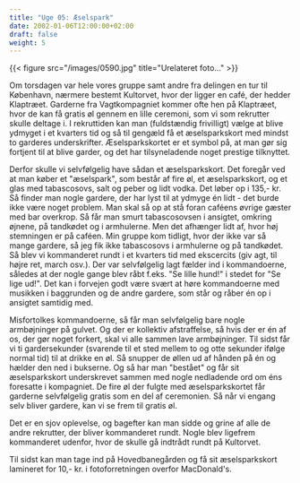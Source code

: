 ```yaml
---
title: "Uge 05: Æselspark"
date: 2002-01-06T12:00:00+02:00
draft: false
weight: 5
---
```


{{< figure src="/images/0590.jpg" title="Urelateret foto..." >}}

Om torsdagen var hele vores gruppe samt andre fra delingen en tur til København, nærmere bestemt Kultorvet, hvor der ligger en café, der hedder Klaptræet. Garderne fra Vagtkompagniet kommer ofte hen på Klaptræet, hvor de kan få gratis øl gennem en lille ceremoni, som vi som rekrutter skulle deltage i. I rekruttiden kan man (fuldstændig frivilligt) vælge at blive ydmyget i et kvarters tid og så til gengæld få et æselsparkskort med mindst to garderes underskrifter. Æselsparkskortet er et symbol på, at man gør sig fortjent til at blive garder, og det har tilsyneladende noget prestige tilknyttet.

Derfor skulle vi selvfølgelig have sådan et æselsparkskort. Det foregår ved at man køber et "æselspark", som består af fire øl, et æselsparkskort, og et glas med tabascosovs, salt og peber og lidt vodka. Det løber op i 135,- kr. Så finder man nogle gardere, der har lyst til at ydmyge én lidt - det burde ikke være noget problem. Man skal så op at stå foran caféens øvrige gæster med bar overkrop. Så får man smurt tabascosovsen i ansigtet, omkring øjnene, på tandkødet og i armhulerne. Men det afhænger lidt af, hvor høj stemningen er på caféen. Min gruppe kom tidligt, hvor der ikke var så mange gardere, så jeg fik ikke tabascosovs i armhulerne og på tandkødet. Så blev vi kommanderet rundt i et kvarters tid med ekscercits (giv agt, til højre ret, march osv.). Der var selvfølgelig lagt fælder ind i kommandoerne, således at der nogle gange blev råbt f.eks. "Se lille hund!" i stedet for "Se lige ud!". Det kan i forvejen godt være svært at høre kommandoerne med musikken i baggrunden og de andre gardere, som står og råber én op i ansigtet samtidig med.

Misfortolkes kommandoerne, så får man selvfølgelig bare nogle armbøjninger på gulvet. Og der er kollektiv afstraffelse, så hvis der er én af os, der gør noget forkert, skal vi alle sammen lave armbøjninger. Til sidst får vi ti gardersekunder (svarende til et sted mellem to og otte sekunder ifølge normal tid) til at drikke en øl. Så snupper de øllen ud af hånden på én og hælder den ned i bukserne. Og så har man "bestået" og får sit æselsparkskort underskrevet sammen med nogle nedladende ord om éns foresatte i kompagniet. De fire øl der fulgte med æselsparkskortet får garderne selvfølgelig gratis som en del af ceremonien. Så når vi engang selv bliver gardere, kan vi se frem til gratis øl.

Det er en sjov oplevelse, og bagefter kan man sidde og grine af alle de andre rekrutter, der bliver kommanderet rundt. Nogle blev ligefrem kommanderet udenfor, hvor de skulle gå indtrådt rundt på Kultorvet.

Til sidst kan man tage ind på Hovedbanegården og få sit æselsparkskort lamineret for 10,- kr. i fotoforretningen overfor MacDonald's.
